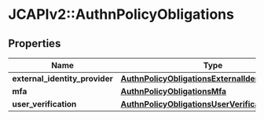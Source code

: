 # JCAPIv2::AuthnPolicyObligations

## Properties
Name | Type | Description | Notes
------------ | ------------- | ------------- | -------------
**external_identity_provider** | [**AuthnPolicyObligationsExternalIdentityProvider**](AuthnPolicyObligationsExternalIdentityProvider.md) |  | [optional] 
**mfa** | [**AuthnPolicyObligationsMfa**](AuthnPolicyObligationsMfa.md) |  | [optional] 
**user_verification** | [**AuthnPolicyObligationsUserVerification**](AuthnPolicyObligationsUserVerification.md) |  | [optional] 

